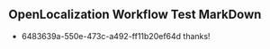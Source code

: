 ## OpenLocalization Workflow Test MarkDown
* 6483639a-550e-473c-a492-ff11b20ef64d 
thanks!<!--HONumber=Feb16_HO4-->
